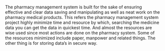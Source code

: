The pharmacy management system is built for the sake of ensuring effective and
clear data saving and manipulating as well as neat work on the pharmacy medical
products. This refers the pharmacy management system project highly minimize
time and resource by which, searching the medicine data you can get the data in
quickest time. And almost the resources are wise used since most actions are
done on the pharmacy system. Some of the resources minimized include paper,
manpower and related things. The other thing is for storing data’s in secure way.

